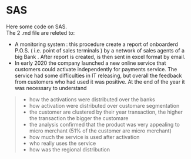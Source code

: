 # SAS
Here some code on SAS.  
The 2 .md file are releted to:

* A monitoring system : this procedure create a report of onboarderd P.O.S. ( i.e. point of sales terminals ) by a network of sales agents of a big Bank .
After report is created, is then sent in excel format by email.   
* In early 2020 the company launched a new online service that customers could activate independently for payments service.
The service had some difficulties in IT releasing, but overall the feedback from customers who had used it was positive.
At the end of the year it was necessary to understand

> * how the activations were distributed over the banks
> * how activation were distributed over customare segmentation
> * the customer are clustered by their year transaction, the higher the transaction the bigger the customare
> * the analysis confirmed that the product was very appealing to micro merchant (51% of the customer are micro merchant)
> * how much the service is used after activation
> * who really uses the service
> * how was the regional distribution
